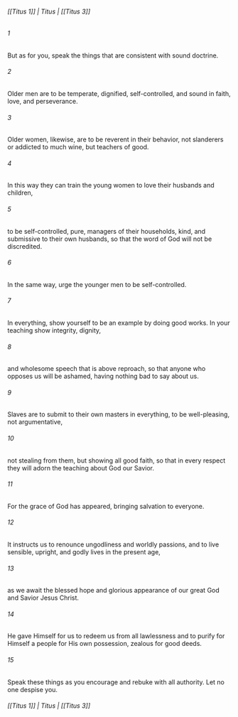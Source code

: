 ###### [[Titus 1]] | Titus | [[Titus 3]]

###### 1
But as for you, speak the things that are consistent with sound doctrine.
###### 2
Older men are to be temperate, dignified, self-controlled, and sound in faith, love, and perseverance.
###### 3
Older women, likewise, are to be reverent in their behavior, not slanderers or addicted to much wine, but teachers of good.
###### 4
In this way they can train the young women to love their husbands and children,
###### 5
to be self-controlled, pure, managers of their households, kind, and submissive to their own husbands, so that the word of God will not be discredited.
###### 6
In the same way, urge the younger men to be self-controlled.
###### 7
In everything, show yourself to be an example by doing good works. In your teaching show integrity, dignity,
###### 8
and wholesome speech that is above reproach, so that anyone who opposes us will be ashamed, having nothing bad to say about us.
###### 9
Slaves are to submit to their own masters in everything, to be well-pleasing, not argumentative,
###### 10
not stealing from them, but showing all good faith, so that in every respect they will adorn the teaching about God our Savior.
###### 11
For the grace of God has appeared, bringing salvation to everyone.
###### 12
It instructs us to renounce ungodliness and worldly passions, and to live sensible, upright, and godly lives in the present age,
###### 13
as we await the blessed hope and glorious appearance of our great God and Savior Jesus Christ.
###### 14
He gave Himself for us to redeem us from all lawlessness and to purify for Himself a people for His own possession, zealous for good deeds.
###### 15
Speak these things as you encourage and rebuke with all authority. Let no one despise you.

###### [[Titus 1]] | Titus | [[Titus 3]]

